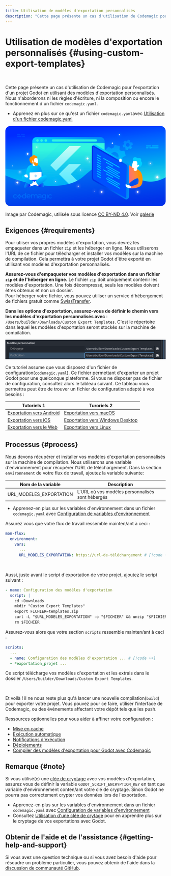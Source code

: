 ```yaml
---
title: Utilisation de modèles d'exportation personnalisés
description: "Cette page présente un cas d'utilisation de Codemagic pour l'exportation d'un projet Godot en utilisant des modèles d'exportation personnalisés."
---
```


# Utilisation de modèles d'exportation personnalisés {#using-custom-export-templates}

<br>

Cette page présente un cas d'utilisation de Codemagic pour l'exportation d'un projet Godot en utilisant des modèles d'exportation personnalisés. Nous n'aborderons ni les règles d'écriture, ni la composition ou encore le fonctionnement d'un fichier `codemagic.yaml`.

- Apprenez en plus sur ce qu'est un fichier `codemagic.yaml`avec [Utilisation d'un fichier codemagic.yaml](https://docs.codemagic.io/yaml-basic-configuration/yaml-getting-started/)

<img src="../../images/workflows/codemagic-blog-header-Open-Source-team-blog-post.png" alt="Illustration d'un flux de travail avec Codemagic pour exporter un projet Godot en utilisant des modèles d'exportation personnalisés." style="border-radius: 16px;">

Image par Codemagic, utilisée sous licence [CC BY-ND 4.0](https://creativecommons.org/licenses/by-nd/4.0/). Voir [galerie](https://codemagic.io/gallery/)


## Exigences {#requirements}

Pour utiiser vos propres modèles d'exportation, vous devrez les empaqueter dans un fichier `zip` et les héberger en ligne. Nous utiliserons l'URL de ce fichier pour télécharger et installer vos modèles sur la machine de compilation. Cela permettra à votre projet Godot d'être exporté en utilisant vos modèles d'exportation personnalisés.

**Assurez-vous d'empaqueter vos modèles d'exportation dans un fichier `zip` et de l'héberger en ligne.** 
Le fichier `zip` doit uniquement contenir les modèles d'exportation. Une fois décompressé, seuls les modèles doivent êtres obtenus et non un dossier.  
Pour héberger votre fichier, vous pouvez utiliser un service d'hébergement de fichiers gratuit comme [SwissTransfer](https://www.swisstransfer.com/).

**Dans les options d'exportation, assurez-vous de définir le chemin vers les modèles d'exportation personnalisés avec** : `/Users/builder/Downloads/Custom Export Templates`. C'est le répertoire dans lequel les modèles d'exportation seront stockés sur la machine de compilation.

![Godot Codemagic Integration Project Config](../images/workflow-specific/custom-export-templates.png)

Ce tutoriel assume que vous disposez d'un fichier de configuration(`codemagic.yaml`). Ce fichier permettant d'exporter un projet Godot pour une quelconque plateforme. Si vous ne disposer pas de fichier de configuration, consultez alors le tableau suivant. Ce tableau vous permettra peut être de trouver un fichier de configuration adapté à vos besoins :

| Tutoriels 1                                                                  | Turoriels 2                                                                  |
| ---------------------------------------------------------------------------- | ---------------------------------------------------------------------------- |
| [Exportation vers Android](../workflows/android-workflow.md)                 | [Exportation vers macOS](../workflows/macos-workflow.md)                     |
| [Exportation vers iOS](../workflows/ios-workflow.md)                         | [Exportation vers Windows Desktop](../workflows/windows-desktop-workflow.md) |
| [Exportation vers le Web](../workflows/web-workflow.md)                      | [Exportation vers Linux](../workflows/linux-workflow.md)                     |


## Processus {#process}

Nous devons récupérer et installer vos modèles d'exportation personnalisés sur la machine de compilation. Nous utiliserons une variable d'environnement pour récupérer l'URL de téléchargement. Dans la section `environnement` de votre flux de travail, ajoutez la variable suivante:

| Nom de la variable      | Description                                      |
| ----------------------- | ------------------------------------------------ |
| URL_MODELES_EXPORTATION | L'URL où vos modèles personnalisés sont hébergés |

- Apprenez-en plus sur les variables d'environnement dans un fichier `codemagic.yaml` avec [Configuration de variables d'environnement](https://docs.codemagic.io/yaml-basic-configuration/configuring-environment-variables/)

Assurez vous que votre flux de travail ressemble mainten/ant à ceci :

```yaml
mon-flux:
  environment:
    vars:
      ...
      URL_MODELES_EXPORTATION: https://url-de-téléchargement # [!code ++]
```

<br>

Aussi, juste avant le script d'exportation de votre projet, ajoutez le script suivant :

```yaml
- name: Configuration des modèles d'exportation
  script: |
    cd ~Downloads
    mkdir "Custom Export Templates"
    export FICHIER=templates.zip
    curl -L "$URL_MODELES_EXPORTATION" -o "$FICHIER" && unzip "$FICHIER"
    rm $FICHIER
```

Assurez-vous alors que votre section `scripts` ressemble mainten/ant à ceci :

```yaml
scripts:
  ...
  - name: Configuration des modèles d'exportation ... # [!code ++]
  - *exportation_projet ...
```

Ce script télécharge vos modèles d'exportation et les extrais dans le dossier `/Users/builder/Downloads/Custom Export Templates`.

<br>

Et voilà ! il ne nous reste plus qu'à lancer une nouvelle compilation(`build`) pour exporter votre projet. Vous pouvez pour ce faire, utiliser l'interface de Codemagic, ou des évènements affectant votre dépôt tels que les push.

Ressources optionnelles pour vous aider à affiner votre configuration :
- [Mise en cache](https://docs.codemagic.io/knowledge-codemagic/caching/)
- [Exécution automatique](https://docs.codemagic.io/yaml-running-builds/starting-builds-automatically/)
- [Notifications d'exécution](https://docs.codemagic.io/yaml-notification/email/)
- [Déploiements](https://docs.codemagic.io/yaml-publishing/google-play/)
- [Compiler des modèles d'exportation pour Godot avec Codemagic](./compiling.md)


## Remarque {#note}

Si vous utilisé(e) une [clée de cryptage](https://docs.godotengine.org/fr/latest/contributing/development/compiling/compiling_with_script_encryption_key.html) avec vos modèles d'exportation, assurez vous de définir la variable `GODOT_SCRIPT_ENCRYPTION_KEY` en tant que variable d'environnement conten/ant votre clé de cryptage. Sinon Godot ne pourra pas correctement crypter vos données lors de l'exportation.

- Apprenez-en plus sur les variables d'environnement dans un fichier `codemagic.yaml` avec [Configuration de variables d'environnement](https://docs.codemagic.io/yaml-basic-configuration/configuring-environment-variables/)
- Consultez [Utilisation d'une clée de crytage](https://docs.godotengine.org/fr/latest/contributing/development/compiling/compiling_with_script_encryption_key.html) pour en apprendre plus sur le cryptage de vos exportations avec Godot.


## Obtenir de l'aide et de l'assistance {#getting-help-and-support}

Si vous avez une question technique ou si vous avez besoin d'aide pour résoudre un problème particulier, vous pouvez obtenir de l'aide dans la [discussion de communauté GitHub](https://github.com/sabinayo/codemagic-godot-pipeline/discussions).